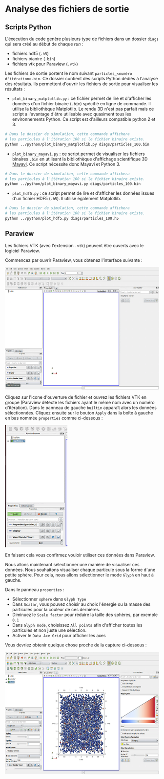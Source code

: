 # Analyse des fichiers de sortie

## Scripts Python

L'éxecution du code genère plusieurs type de fichiers dans un dossier `diags`
qui sera créé au début de chaque *run* :
- fichiers hdf5 (`.h5`)
- fichiers bianire (`.bin`)
- fichiers vtk pour Paraview (`.vtk`)

Les fichiers de sortie portent le nom suivant `particles_<numéro d'itération>.bin`.
Ce dossier contient des scripts Python dédiés à l'analyse des résultats.
Ils permettent d'ouvrir les fichiers de sortie pour visualiser les résultats :

- `plot_binary_matplotlib.py` : ce fichier permet de lire et d'afficher les données d'un fichier binaire (`.bin`) spécifié en ligne de commande. Il utilise la bibliothèque Matplotlib. Le rendu 3D n'est pas parfait mais ce script a l'avantage d'être utilisable avec quasiment tous les environnements Python. Ce script est d'ailleurs compatible python 2 et 3.
```bash
# Dans le dossier de simulation, cette commande affichera
# les particules à l'itération 100 si le fichier binaire existe.
python ../python/plot_binary_matplotlib.py diags/particles_100.bin
```

- `plot_binary_mayavi.py` : ce script permet de visualiser les fichiers binaires `.bin` en utilisant la bibliothèque d'affichage scientifique 3D [Mayavi](http://docs.enthought.com/mayavi/mayavi/). Ce script nécessite donc Mayavi et Python 3.
```bash
# Dans le dossier de simulation, cette commande affichera
# les particules à l'itération 100 si le fichier binaire existe.
python ../python/plot_binary_mayavi.py diags/particles_100.bin
```

- `plot_hdf5.py` : ce script permet de lire et d'afficher les données issues d'un fichier HDF5 (`.h5`). Il utilise également Matplotlib.
```bash
# Dans le dossier de simulation, cette commande affichera
# les particules à l'itération 100 si le fichier binaire existe.
python ../python/plot_hdf5.py diags/particles_100.h5
```

## Paraview

Les fichiers VTK (avec l'extension `.vtk`) peuvent être ouverts avec le logiciel Paraview.

Commencez par ouvrir Paraview, vous obtenez l'interface suivante :

<img src="../../../support/materiel/paraview_interface.png" height="400">

Cliquez sur l'icone d'ouverture de fichier et ouvrez les fichiers VTK en groupe (Paraview détecte les fichiers ayant le même nom avec un numéro d'itération).
Dans le panneau de gauche `builtin` apparaît alors les données sélectionnées.
Cliquez ensuite sur le bouton `Apply` dans la boîte à gauche en bas nommée `properties` comme ci-dessous :

<img src="../../../support/materiel/paraview_interface_2.png" height="400">

En faisant cela vous confirmez vouloir utiliser ces données dans Paraview.

Nous allons maintenant sélectionner une manière de visualiser ces données.
Nous souhaitons visualiser chaque particule sous la forme d'une petite sphère.
Pour cela, nous allons sélectionner le mode `Glyph` en haut à gauche.

Dans le panneau `properties` :
- Sélectionner `sphere` dans `Glyph Type`
- Dans `Scalar`, vous pouvez choisir au choix l'énergie ou la masse des particules pour la couleur de ces dernières.
- Diminuez le `Scale factor` pour réduire la taille des sphères, par exemple `0.1`
- Dans `Glyph mode`, choisissez `All points` afin d'afficher toutes les particules et non juste une sélection.
- Activer le `Data Axe Grid` pour afficher les axes

Vous devriez obtenir quelque chose proche de la capture ci-dessous :

<img src="../../../support/materiel/paraview_interface_3.png" height="400">
